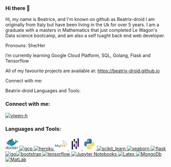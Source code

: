 ### Hi there 👋
Hi, my name is Beatrice, and I'm known on github as Beatrix-droid
I am originally from Italy but have been living in the Uk for over 5 years.
I am a graduate with a masters in Mathematics that just completed Le Wagon's Data science bootcamp, and am also a self tuaght back end
web developer.

Pronouns: She/Her

I’m currently learning Google Cloud Platform, SQL, Golang, Flask and Tensorflow

All of my favourite projects are available at: https://beatrix-droid.github.io


Connect with me:

Beatrix-droid
Languages and Tools:

<h3 align="left">Connect with me:</h3>
<p align="left">

<a href="https://www.linkedin.com/in/beatrice-federici-0b89431a3/" target="blank"><img align="center" src="https://raw.githubusercontent.com/rahuldkjain/github-profile-readme-generator/master/src/images/icons/Social/linked-in-alt.svg" alt="yiwen-h" height="30" width="40" /></a>
</p>

<h3 align="left">Languages and Tools:</h3>
<p align="left"> <a href="https://www.docker.com/" target="_blank" rel="noreferrer"> <img src="https://raw.githubusercontent.com/devicons/devicon/master/icons/docker/docker-original-wordmark.svg" alt="docker" width="40" height="40"/> </a> <a href="https://cloud.google.com" target="_blank" rel="noreferrer"> <img src="https://www.vectorlogo.zone/logos/google_cloud/google_cloud-icon.svg" alt="gcp" width="40" height="40"/> </a> <a href="https://heroku.com" target="_blank" rel="noreferrer"> <img src="https://www.vectorlogo.zone/logos/heroku/heroku-icon.svg" alt="heroku" width="40" height="40"/> </a> <a href="https://www.mysql.com/" target="_blank" rel="noreferrer"> <img src="https://raw.githubusercontent.com/devicons/devicon/master/icons/mysql/mysql-original-wordmark.svg" alt="mysql" width="40" height="40"/> </a> <a href="https://pandas.pydata.org/" target="_blank" rel="noreferrer"> <img src="https://raw.githubusercontent.com/devicons/devicon/2ae2a900d2f041da66e950e4d48052658d850630/icons/pandas/pandas-original.svg" alt="pandas" width="40" height="40"/> </a> <a href="https://www.python.org" target="_blank" rel="noreferrer"> <img src="https://raw.githubusercontent.com/devicons/devicon/master/icons/python/python-original.svg" alt="python" width="40" height="40"/> </a> <a href="https://scikit-learn.org/" target="_blank" rel="noreferrer"> <img src="https://upload.wikimedia.org/wikipedia/commons/0/05/Scikit_learn_logo_small.svg" alt="scikit_learn" width="40" height="40"/> </a> <a href="https://seaborn.pydata.org/" target="_blank" rel="noreferrer"> <img src="https://seaborn.pydata.org/_images/logo-mark-lightbg.svg" alt="seaborn" width="40" height="40"/> </a><a href="https://flask.palletsprojects.com/en/2.0.x/" target="_blank"><img src="https://www.pngfind.com/pngs/m/128-1286693_flask-framework-logo-svg-hd-png-download.png" alt="flask" width="40" height="40"/></a><a href="https://go.dev/" target="_blank"><img src="https://www.ntrrg.dev/es/blog/go-golang/images/go.png" alt="go" width="40" height="40"/></a><a href="https://getbootstrap.com/docs/5.1/getting-started/introduction/" target="_blank"><img src="https://pluspng.com/img-png/bootstrap-png-bootstrap-512.png" alt="bootstrap" width="40" height="40"/></a><a href="https://www.tensorflow.org" target="_blank" rel="noreferrer"> <img src="https://www.vectorlogo.zone/logos/tensorflow/tensorflow-icon.svg" alt="tensorflow" width="40" height="40"/> </a>
<a href="https://jupyter.org/" target="_blank" rel="noreferrer"> <img src="https://miro.medium.com/max/346/0*I3hkRieQ6B3qwwhy." alt="Jupyter Notebooks" width="40" height="40"/> </a>
  <a href="https://www.latex-project.org/" target="_blank" rel="noreferrer"> <img src="https://www.vector-logo.net/logo_preview/eps/l/Latex(137).png" alt="Latex" width="40" height="40"/> </a>
   <a href="https://www.mongodb.com/" target="_blank" rel="noreferrer"> <img src="https://pluspng.com/img-png/logo-mongodb-png-mongo-db-badge-sticker-600.png" alt="MongoDb" width="40" height="40"/> </a>
   <a href="https://uk.mathworks.com/products/matlab.html" target="_blank" rel="noreferrer"> <img src="http://matlab.enge.vt.edu/Images/MATLAB.png" alt="MatLab" width="40" height="40"/> </a>
  
  
  
  
  
  
  
  
  
  
  
  
  
  
  
</p>
